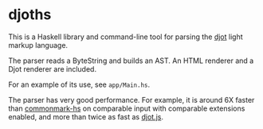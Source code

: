 # djoths

This is a Haskell library and command-line tool for parsing
the [djot] light markup language.

[djot]: https://djot.net

The parser reads a ByteString and builds an AST.  An HTML
renderer and a Djot renderer are included.

For an example of its use, see `app/Main.hs`.

The parser has very good performance. For example, it is
around 6X faster than [commonmark-hs](https://github.com/jgm/commonmark-hs)
on comparable input with comparable extensions enabled, and more than
twice as fast as [djot.js](https://github.com/jgm/djot.js).
